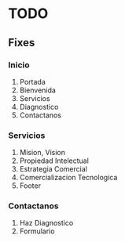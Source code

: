 # TODO

## Fixes

### Inicio
1. Portada
2. Bienvenida
3. Servicios
4. Diagnostico
5. Contactanos

### Servicios
1. Mision, Vision
2. Propiedad Intelectual
3. Estrategia Comercial
4. Comercializacion Tecnologica
5. Footer

### Contactanos
1. Haz Diagnostico
2. Formulario
